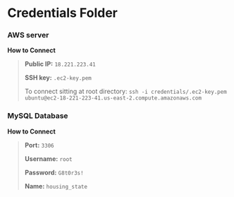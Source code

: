 # Credentials Folder

### AWS server

**How to Connect**

> **Public IP:** `18.221.223.41`
>
> **SSH key:** `.ec2-key.pem`
>
> To connect sitting at root directory: `ssh -i credentials/.ec2-key.pem ubuntu@ec2-18-221-223-41.us-east-2.compute.amazonaws.com`

### MySQL Database

**How to Connect**

> **Port:** `3306`
>
> **Username:** `root`
>
> **Password:** `G8t0r3s!`
>
> **Name:** `housing_state`
